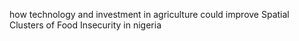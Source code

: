 how technology and investment in agriculture could improve Spatial Clusters of Food Insecurity in nigeria
